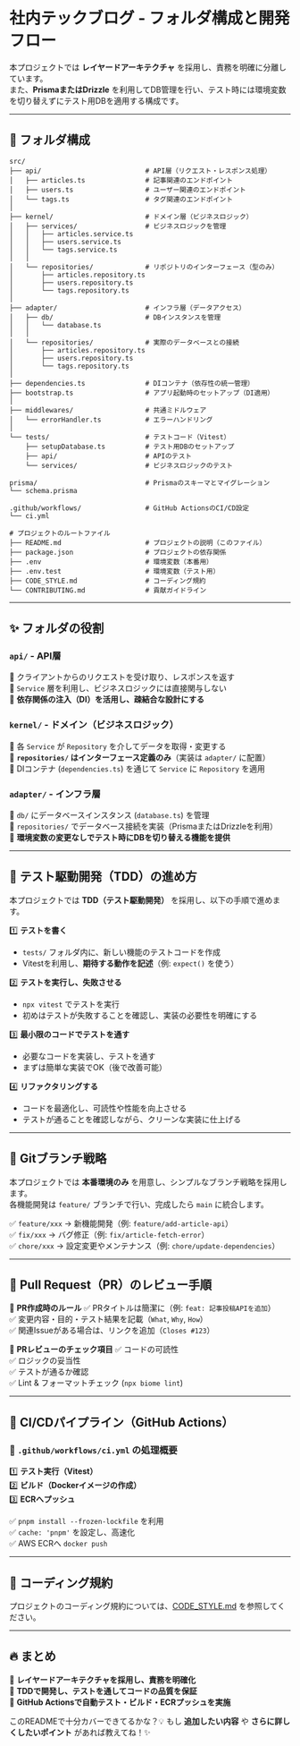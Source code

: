 # 社内テックブログ - フォルダ構成と開発フロー

本プロジェクトでは **レイヤードアーキテクチャ** を採用し、責務を明確に分離しています。  
また、**PrismaまたはDrizzle** を利用してDB管理を行い、テスト時には環境変数を切り替えずにテスト用DBを適用する構成です。

---

## 📂 フォルダ構成

```
src/
├── api/                          # API層（リクエスト・レスポンス処理）
│   ├── articles.ts               # 記事関連のエンドポイント
│   ├── users.ts                  # ユーザー関連のエンドポイント
│   └── tags.ts                   # タグ関連のエンドポイント
│
├── kernel/                       # ドメイン層（ビジネスロジック）
│   ├── services/                 # ビジネスロジックを管理
│   │   ├── articles.service.ts
│   │   ├── users.service.ts
│   │   └── tags.service.ts
│   │
│   └── repositories/             # リポジトリのインターフェース（型のみ）
│       ├── articles.repository.ts
│       ├── users.repository.ts
│       └── tags.repository.ts
│
├── adapter/                      # インフラ層（データアクセス）
│   ├── db/                       # DBインスタンスを管理
│   │   └── database.ts
│   │
│   └── repositories/             # 実際のデータベースとの接続
│       ├── articles.repository.ts
│       ├── users.repository.ts
│       └── tags.repository.ts
│
├── dependencies.ts               # DIコンテナ（依存性の統一管理）
├── bootstrap.ts                  # アプリ起動時のセットアップ（DI適用）
│
├── middlewares/                  # 共通ミドルウェア
│   └── errorHandler.ts           # エラーハンドリング
│
└── tests/                        # テストコード（Vitest）
    ├── setupDatabase.ts          # テスト用DBのセットアップ
    ├── api/                      # APIのテスト
    └── services/                 # ビジネスロジックのテスト

prisma/                           # Prismaのスキーマとマイグレーション
└── schema.prisma

.github/workflows/                # GitHub ActionsのCI/CD設定
└── ci.yml

# プロジェクトのルートファイル
├── README.md                     # プロジェクトの説明（このファイル）
├── package.json                  # プロジェクトの依存関係
├── .env                          # 環境変数（本番用）
├── .env.test                     # 環境変数（テスト用）
├── CODE_STYLE.md                 # コーディング規約
└── CONTRIBUTING.md               # 貢献ガイドライン
```


---

## ✨ フォルダの役割

### **`api/` - API層**
📌 クライアントからのリクエストを受け取り、レスポンスを返す  
📌 `Service` 層を利用し、ビジネスロジックには直接関与しない  
📌 **依存関係の注入（DI）を活用し、疎結合な設計にする**

### **`kernel/` - ドメイン（ビジネスロジック）**
📌 各 `Service` が `Repository` を介してデータを取得・変更する  
📌 **`repositories/` はインターフェース定義のみ**（実装は `adapter/` に配置）  
📌 DIコンテナ (`dependencies.ts`) を通じて `Service` に `Repository` を適用  

### **`adapter/` - インフラ層**
📌 `db/` にデータベースインスタンス (`database.ts`) を管理  
📌 `repositories/` でデータベース接続を実装（PrismaまたはDrizzleを利用）  
📌 **環境変数の変更なしでテスト時にDBを切り替える機能を提供**

---

## 🧪 テスト駆動開発（TDD）の進め方

本プロジェクトでは **TDD（テスト駆動開発）** を採用し、以下の手順で進めます。

1️⃣ **テストを書く**  
   - `tests/` フォルダ内に、新しい機能のテストコードを作成  
   - Vitestを利用し、**期待する動作を記述**（例: `expect()` を使う）  

2️⃣ **テストを実行し、失敗させる**  
   - `npx vitest` でテストを実行  
   - 初めはテストが失敗することを確認し、実装の必要性を明確にする  

3️⃣ **最小限のコードでテストを通す**  
   - 必要なコードを実装し、テストを通す  
   - まずは簡単な実装でOK（後で改善可能）  

4️⃣ **リファクタリングする**  
   - コードを最適化し、可読性や性能を向上させる  
   - テストが通ることを確認しながら、クリーンな実装に仕上げる  

---

## 🔀 Gitブランチ戦略

本プロジェクトでは **本番環境のみ** を用意し、シンプルなブランチ戦略を採用します。  
各機能開発は `feature/` ブランチで行い、完成したら `main` に統合します。

✅ `feature/xxx` → 新機能開発（例: `feature/add-article-api`）  
✅ `fix/xxx` → バグ修正（例: `fix/article-fetch-error`）  
✅ `chore/xxx` → 設定変更やメンテナンス（例: `chore/update-dependencies`）

---

## 🔎 Pull Request（PR）のレビュー手順

📌 **PR作成時のルール**
✅ PRタイトルは簡潔に（例: `feat: 記事投稿APIを追加`）  
✅ 変更内容・目的・テスト結果を記載（`What`, `Why`, `How`）  
✅ 関連Issueがある場合は、リンクを追加（`Closes #123`）  

📌 **PRレビューのチェック項目**
✅ コードの可読性  
✅ ロジックの妥当性  
✅ テストが通るか確認  
✅ Lint & フォーマットチェック (`npx biome lint`)

---

## 🚀 CI/CDパイプライン（GitHub Actions）

### 📌 `.github/workflows/ci.yml` の処理概要
1️⃣ **テスト実行（Vitest）**  
2️⃣ **ビルド（Dockerイメージの作成）**  
3️⃣ **ECRへプッシュ**  

✅ `pnpm install --frozen-lockfile` を利用  
✅ `cache: 'pnpm'` を設定し、高速化  
✅ AWS ECRへ `docker push`  

---

## 📘 コーディング規約

プロジェクトのコーディング規約については、[CODE_STYLE.md](./CODE_STYLE.md) を参照してください。

---

## 🔥 まとめ
🚀 **レイヤードアーキテクチャを採用し、責務を明確化**  
🚀 **TDDで開発し、テストを通してコードの品質を保証**  
🚀 **GitHub Actionsで自動テスト・ビルド・ECRプッシュを実施**  

このREADMEで十分カバーできてるかな？💡 もし **追加したい内容** や **さらに詳しくしたいポイント** があれば教えてね！✨
